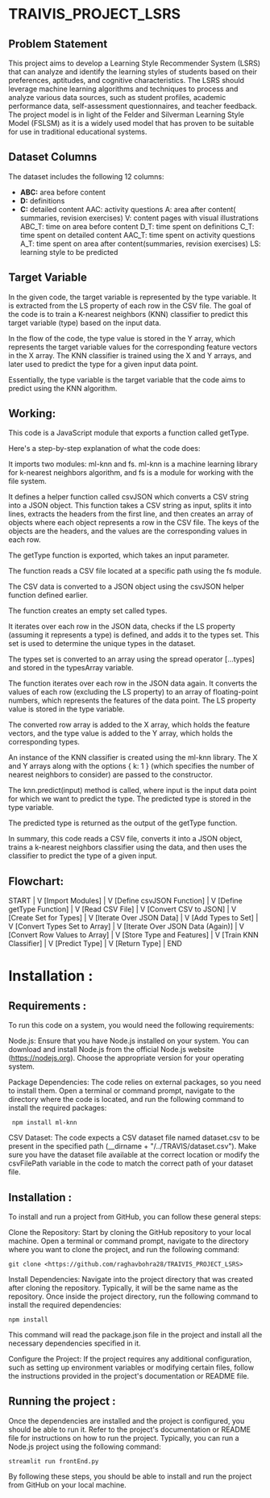 # TRAIVIS_PROJECT_LSRS
## Problem Statement
This project aims to develop a Learning Style Recommender System (LSRS) that can analyze and identify the learning styles of students based on their preferences, aptitudes, and cognitive characteristics. The LSRS should leverage machine learning algorithms and techniques to process and analyze various data sources, such as student profiles, academic performance data, self-assessment questionnaires, and teacher feedback. The project model is in light of the Felder and Silverman Learning Style Model (FSLSM) as it is a widely used model that has proven to be suitable for use in traditional educational systems.
## Dataset Columns
The dataset includes the following 12 columns:
* **ABC:** area before content
* **D:** definitions
* **C:** detailed content
AAC: activity questions
A: area after content( summaries, revision exercises)
V: content pages with visual illustrations 
ABC_T: time on area before content
D_T: time spent on definitions
C_T: time spent on detailed content
AAC_T: time spent on activity questions
A_T: time spent on area after content(summaries, revision exercises)
LS: learning style to be predicted
## Target Variable
In the given code, the target variable is represented by the type variable. It is extracted from the LS property of each row in the CSV file. The goal of the code is to train a K-nearest neighbors (KNN) classifier to predict this target variable (type) based on the input data.

In the flow of the code, the type value is stored in the Y array, which represents the target variable values for the corresponding feature vectors in the X array. The KNN classifier is trained using the X and Y arrays, and later used to predict the type for a given input data point.

Essentially, the type variable is the target variable that the code aims to predict using the KNN algorithm.
## Working: 
This code is a JavaScript module that exports a function called getType.

Here's a step-by-step explanation of what the code does:

It imports two modules: ml-knn and fs. ml-knn is a machine learning library for k-nearest neighbors algorithm, and fs is a module for working with the file system.

It defines a helper function called csvJSON which converts a CSV string into a JSON object. This function takes a CSV string as input, splits it into lines, extracts the headers from the first line, and then creates an array of objects where each object represents a row in the CSV file. The keys of the objects are the headers, and the values are the corresponding values in each row.

The getType function is exported, which takes an input parameter.

The function reads a CSV file located at a specific path using the fs module.

The CSV data is converted to a JSON object using the csvJSON helper function defined earlier.

The function creates an empty set called types.

It iterates over each row in the JSON data, checks if the LS property (assuming it represents a type) is defined, and adds it to the types set. This set is used to determine the unique types in the dataset.

The types set is converted to an array using the spread operator [...types] and stored in the typesArray variable.

The function iterates over each row in the JSON data again. It converts the values of each row (excluding the LS property) to an array of floating-point numbers, which represents the features of the data point. The LS property value is stored in the type variable.

The converted row array is added to the X array, which holds the feature vectors, and the type value is added to the Y array, which holds the corresponding types.

An instance of the KNN classifier is created using the ml-knn library. The X and Y arrays along with the options { k: 1 } (which specifies the number of nearest neighbors to consider) are passed to the constructor.

The knn.predict(input) method is called, where input is the input data point for which we want to predict the type. The predicted type is stored in the type variable.

The predicted type is returned as the output of the getType function.

In summary, this code reads a CSV file, converts it into a JSON object, trains a k-nearest neighbors classifier using the data, and then uses the classifier to predict the type of a given input.
## Flowchart: 
START
      |
     V
[Import Modules]
      |
     V
[Define csvJSON Function]
      |
     V
[Define getType Function]
      |
     V
[Read CSV File]
      |
     V
[Convert CSV to JSON]
      |
     V
[Create Set for Types]
      |
     V
[Iterate Over JSON Data]
      |
     V
[Add Types to Set]
      |
     V
[Convert Types Set to Array]
      |
     V
[Iterate Over JSON Data (Again)]
      |
     V
[Convert Row Values to Array]
      |
     V
[Store Type and Features]
      |
     V
[Train KNN Classifier]
      |
     V
[Predict Type]
      |
     V
[Return Type]
      |
END
# Installation :
## Requirements :
To run this code on a system, you would need the following requirements:

Node.js: Ensure that you have Node.js installed on your system. You can download and install Node.js from the official Node.js website (https://nodejs.org). Choose the appropriate version for your operating system.

Package Dependencies: The code relies on external packages, so you need to install them. Open a terminal or command prompt, navigate to the directory where the code is located, and run the following command to install the required packages:
```
 npm install ml-knn
```
CSV Dataset: The code expects a CSV dataset file named dataset.csv to be present in the specified path (__dirname + "/../TRAVIS/dataset.csv"). Make sure you have the dataset file available at the correct location or modify the csvFilePath variable in the code to match the correct path of your dataset file.
## Installation :
To install and run a project from GitHub, you can follow these general steps:

Clone the Repository: Start by cloning the GitHub repository to your local machine. Open a terminal or command prompt, navigate to the directory where you want to clone the project, and run the following command:

```
git clone <https://github.com/raghavbohra28/TRAIVIS_PROJECT_LSRS>
```
Install Dependencies: Navigate into the project directory that was created after cloning the repository. Typically, it will be the same name as the repository. Once inside the project directory, run the following command to install the required dependencies:
```
npm install
```
This command will read the package.json file in the project and install all the necessary dependencies specified in it.

Configure the Project: If the project requires any additional configuration, such as setting up environment variables or modifying certain files, follow the instructions provided in the project's documentation or README file.
## Running the project :
Once the dependencies are installed and the project is configured, you should be able to run it. Refer to the project's documentation or README file for instructions on how to run the project. Typically, you can run a Node.js project using the following command:
```
streamlit run frontEnd.py
```
By following these steps, you should be able to install and run the project from GitHub on your local machine. 
